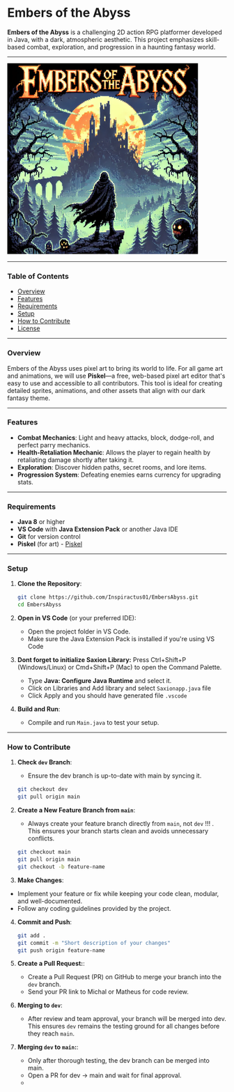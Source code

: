 # Embers of the Abyss

**Embers of the Abyss** is a challenging 2D action RPG platformer developed in Java, with a dark, atmospheric aesthetic. This project emphasizes skill-based combat, exploration, and progression in a haunting fantasy world.

---

![Embers of the Abyss Logo](assets/images/ambersabyss_logo.png)

---

### Table of Contents

- [Overview](#overview)
- [Features](#features)
- [Requirements](#requirements)
- [Setup](#setup)
- [How to Contribute](#how-to-contribute)
- [License](#license)

---

### Overview

Embers of the Abyss uses pixel art to bring its world to life. For all game art and animations, we will use **Piskel**—a free, web-based pixel art editor that's easy to use and accessible to all contributors. This tool is ideal for creating detailed sprites, animations, and other assets that align with our dark fantasy theme.

---

### Features

- **Combat Mechanics**: Light and heavy attacks, block, dodge-roll, and perfect parry mechanics.
- **Health-Retaliation Mechanic**: Allows the player to regain health by retaliating damage shortly after taking it.
- **Exploration**: Discover hidden paths, secret rooms, and lore items.
- **Progression System**: Defeating enemies earns currency for upgrading stats.

---

### Requirements

- **Java 8** or higher
- **VS Code** with **Java Extension Pack** or another Java IDE
- **Git** for version control
- **Piskel** (for art) - [Piskel](https://www.piskelapp.com/)

---

### Setup

1. **Clone the Repository**:

   ```bash
   git clone https://github.com/Inspiractus01/EmbersAbyss.git
   cd EmbersAbyss
   ```

2. **Open in VS Code** (or your preferred IDE):

   - Open the project folder in VS Code.
   - Make sure the Java Extension Pack is installed if you're using VS Code

3. **Dont forget to initialize Saxion Library:**
   Press Ctrl+Shift+P (Windows/Linux) or Cmd+Shift+P (Mac) to open the Command Palette.

   - Type **Java: Configure Java Runtime** and select it.
   - Click on Libraries and Add library and select `Saxionapp.java` file
   - Click Apply and you should have generated file `.vscode`

4. **Build and Run**:
   - Compile and run `Main.java` to test your setup.

---

### How to Contribute

1. **Check `dev` Branch**:

   - Ensure the dev branch is up-to-date with main by syncing it.

   ```bash
   git checkout dev
   git pull origin main
   ```

2. **Create a New Feature Branch from `main`**:

   - Always create your feature branch directly from `main`, not `dev` !!! . This ensures your branch starts clean and avoids unnecessary conflicts.

   ```bash
   git checkout main
   git pull origin main
   git checkout -b feature-name
   ```

3. **Make Changes**:

- Implement your feature or fix while keeping your code clean, modular, and well-documented.
- Follow any coding guidelines provided by the project.

4. **Commit and Push**:
   ```bash
   git add .
   git commit -m "Short description of your changes"
   git push origin feature-name
   ```
5. **Create a Pull Request:**:

   - Create a Pull Request (PR) on GitHub to merge your branch into the `dev` branch.
   - Send your PR link to Michal or Matheus for code review.

6. **Merging to `dev`**:
   - After review and team approval, your branch will be merged into dev. This ensures `dev` remains the testing ground for all changes before they reach `main`.
7. **Merging `dev` to `main`:**:
   - Only after thorough testing, the dev branch can be merged into main.
   - Open a PR for dev → main and wait for final approval.
   - 
